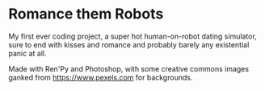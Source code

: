 # Romance them Robots

My first ever coding project, a super hot human-on-robot dating simulator, sure to end with kisses and romance and probably 
barely any existential panic at all.

Made with Ren'Py and Photoshop, with some creative commons images ganked from https://www.pexels.com for backgrounds.
